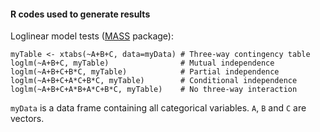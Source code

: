 #### R codes used to generate results 

Loglinear model tests ([MASS](https://cran.r-project.org/web/packages/MASS/MASS.pdf) package):

``` {r} 
myTable <- xtabs(~A+B+C, data=myData) # Three-way contingency table
loglm(~A+B+C, myTable)                # Mutual independence
loglm(~A+B+C+B*C, myTable)            # Partial independence
loglm(~A+B+C+A*C+B*C, myTable)        # Conditional independence
loglm(~A+B+C+A*B+A*C+B*C, myTable)    # No three-way interaction
```

`myData` is a data frame containing all categorical variables. `A`, `B` and `C` are vectors. 
